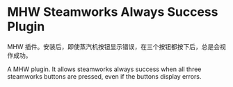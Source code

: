 # MHW Steamworks Always Success Plugin

MHW 插件。安装后，即使蒸汽机按钮显示错误，在三个按钮都按下后，总是会视作成功。

A MHW plugin. It allows steamworks always success when all three steamworks buttons are pressed, even if the buttons display errors.
